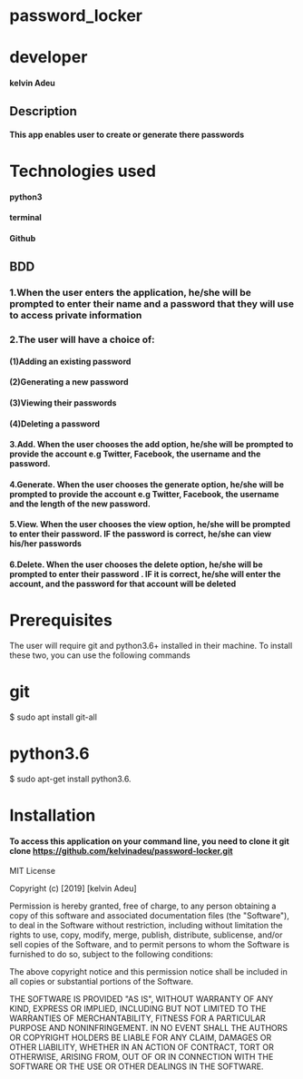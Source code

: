 # password_locker

# developer
#### kelvin Adeu

## Description
#### This app enables user to create or generate there passwords
# Technologies used
####  python3
####  terminal
####  Github
## BDD
### 1.When the user enters the application, he/she will be prompted to enter their name and a password that they will use to access private information

### 2.The user will have a choice of:
#### (1)Adding an existing password
#### (2)Generating a new password
#### (3)Viewing their passwords
#### (4)Deleting a password

#### 3.Add. When the user chooses the add option, he/she will be prompted to provide the account e.g Twitter, Facebook, the username and the password.

#### 4.Generate. When the user chooses the generate option, he/she will be prompted to provide the account e.g Twitter, Facebook, the username and the length of the new password.

#### 5.View. When the user chooses the view option, he/she will be prompted to enter their password. IF the password is correct, he/she can view his/her passwords

#### 6.Delete. When the user chooses the delete option, he/she will be prompted to enter their password . IF it is correct, he/she will enter the account, and the password for that account will be deleted

# Prerequisites
The user will require git and python3.6+ installed in their machine. To install these two, you can use the following commands

# git
$ sudo apt install git-all

# python3.6
$ sudo apt-get install python3.6.
# Installation
#### To access this application on your command line, you need to clone it git clone https://github.com/kelvinadeu/password-locker.git
MIT License

Copyright (c) [2019] [kelvin Adeu]

Permission is hereby granted, free of charge, to any person obtaining a copy
of this software and associated documentation files (the "Software"), to deal
in the Software without restriction, including without limitation the rights
to use, copy, modify, merge, publish, distribute, sublicense, and/or sell
copies of the Software, and to permit persons to whom the Software is
furnished to do so, subject to the following conditions:

The above copyright notice and this permission notice shall be included in all
copies or substantial portions of the Software.

THE SOFTWARE IS PROVIDED "AS IS", WITHOUT WARRANTY OF ANY KIND, EXPRESS OR
IMPLIED, INCLUDING BUT NOT LIMITED TO THE WARRANTIES OF MERCHANTABILITY,
FITNESS FOR A PARTICULAR PURPOSE AND NONINFRINGEMENT. IN NO EVENT SHALL THE
AUTHORS OR COPYRIGHT HOLDERS BE LIABLE FOR ANY CLAIM, DAMAGES OR OTHER
LIABILITY, WHETHER IN AN ACTION OF CONTRACT, TORT OR OTHERWISE, ARISING FROM,
OUT OF OR IN CONNECTION WITH THE SOFTWARE OR THE USE OR OTHER DEALINGS IN THE
SOFTWARE.

